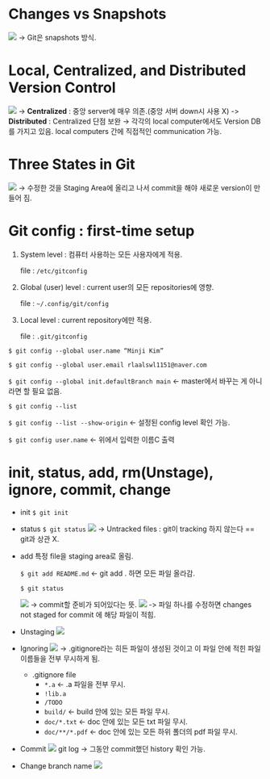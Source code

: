 # Changes vs Snapshots
![](images/Git1/image.png)
-> Git은 snapshots 방식.
# Local, Centralized, and Distributed Version Control
![](images/Git1/image(1).png)
-> **Centralized** : 중앙 server에 매우 의존.(중앙 서버 down시 사용 X)
-> **Distributed** : Centralized 단점 보완 → 각각의 local computer에서도 Version DB를 가지고 있음. local computers 간에 직접적인 communication 가능.
# Three States in Git
![](images/Git1/image(2).png)
→ 수정한 것을 Staging Area에 올리고 나서 commit을 해야 새로운 version이 만들어 짐.
# Git config : first-time setup
1. System level : 컴퓨터 사용하는 모든 사용자에게 적용.
    
    file : `/etc/gitconfig`
    
2. Global (user) level : current user의 모든 repositories에 영향.
    
    file : `~/.config/git/config`
    
3. Local level : current repository에만 적용.
    
    file : `.git/gitconfig`
    

`$ git config --global user.name “Minji Kim”`

`$ git config --global user.email rlaalswl1151@naver.com`

`$ git config --global init.defaultBranch main` ← master에서 바꾸는 게 아니라면 할 필요 없음.

`$ git config --list`

`$ git config --list --show-origin` ← 설정된 config level 확인 가능.

`$ git config user.name` ← 위에서 입력한 이름C 출력

# init, status, add, rm(Unstage), ignore, commit, change
- init `$ git init`
- status `$ git status`
  ![](images/Git1/image(3).png)
  → Untracked files : git이 tracking 하지 않는다 == git과 상관 X.
- add
  특정 file을 staging area로 올림.

  `$ git add README.md` ← git add . 하면 모든 파일 올라감.

  `$ git status`

  ![](images/Git1/image(4).png)
  → commit할 준비가 되어있다는 뜻.
  ![](images/Git1/image_nano.png)
  ->  파일 하나를 수정하면 changes not staged for commit 에 해당 파일이 적힘.

- Unstaging
  ![](images/Git1/image(5).png)
- Ignoring
  ![](images/Git1/image(6).png)
  → .gitignore라는 히든 파일이 생성된 것이고 이 파일 안에 적힌 파일 이름들을 전부 무시하게 됨.
  - .gitignore file
       - `*.a` ← .a 파일을 전부 무시.
      - `!lib.a`
      - `/TODO`
      - `build/` ← build 안에 있는 모든 파일 무시.
      - `doc/*.txt` ← doc 안에 있는 모든 txt 파일 무시.
      - `doc/**/*.pdf` ← doc 안에 있는 모든 하위 폴더의 pdf 파일 무시.
- Commit
  ![](images/Git1/image(7).png)
  git log → 그동안 commit했던 history 확인 가능.
- Change branch name
  ![](images/Git1/image(8).png)

